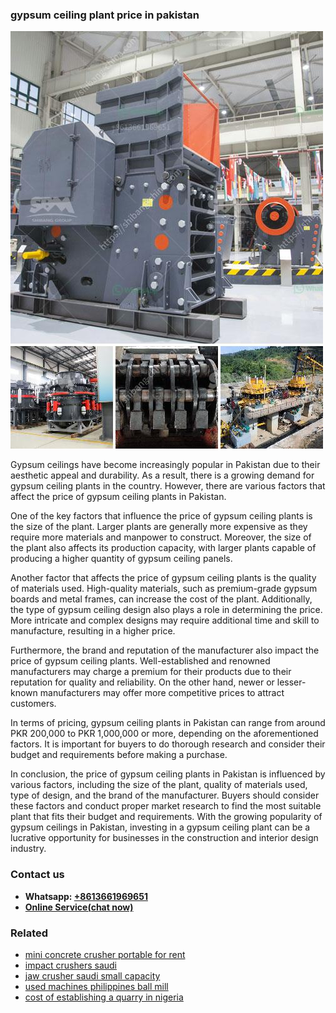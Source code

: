 <h3>gypsum ceiling plant price in pakistan</h3><img src='1708589589.jpg' alt=''><p>Gypsum ceilings have become increasingly popular in Pakistan due to their aesthetic appeal and durability. As a result, there is a growing demand for gypsum ceiling plants in the country. However, there are various factors that affect the price of gypsum ceiling plants in Pakistan.</p><p>One of the key factors that influence the price of gypsum ceiling plants is the size of the plant. Larger plants are generally more expensive as they require more materials and manpower to construct. Moreover, the size of the plant also affects its production capacity, with larger plants capable of producing a higher quantity of gypsum ceiling panels.</p><p>Another factor that affects the price of gypsum ceiling plants is the quality of materials used. High-quality materials, such as premium-grade gypsum boards and metal frames, can increase the cost of the plant. Additionally, the type of gypsum ceiling design also plays a role in determining the price. More intricate and complex designs may require additional time and skill to manufacture, resulting in a higher price.</p><p>Furthermore, the brand and reputation of the manufacturer also impact the price of gypsum ceiling plants. Well-established and renowned manufacturers may charge a premium for their products due to their reputation for quality and reliability. On the other hand, newer or lesser-known manufacturers may offer more competitive prices to attract customers.</p><p>In terms of pricing, gypsum ceiling plants in Pakistan can range from around PKR 200,000 to PKR 1,000,000 or more, depending on the aforementioned factors. It is important for buyers to do thorough research and consider their budget and requirements before making a purchase.</p><p>In conclusion, the price of gypsum ceiling plants in Pakistan is influenced by various factors, including the size of the plant, quality of materials used, type of design, and the brand of the manufacturer. Buyers should consider these factors and conduct proper market research to find the most suitable plant that fits their budget and requirements. With the growing popularity of gypsum ceilings in Pakistan, investing in a gypsum ceiling plant can be a lucrative opportunity for businesses in the construction and interior design industry.</p><h3>Contact us</h3><ul><li><strong>Whatsapp:&nbsp;<a href="https://wa.me/8613661969651">+8613661969651</a></strong></li><li><a href="https://swt.shibang-china.com/?git&amp;zhl&amp;gypsum ceiling plant price in pakistan"><strong>Online Service(chat now)</strong></a></li></ul><h3>Related</h3><ul><li><a href='mini concrete crusher portable for rent.md'>mini concrete crusher portable for rent</a></li><li><a href='impact crushers saudi.md'>impact crushers saudi</a></li><li><a href='jaw crusher saudi small capacity.md'>jaw crusher saudi small capacity</a></li><li><a href='used machines philippines ball mill.md'>used machines philippines ball mill</a></li><li><a href='cost of establishing a quarry in nigeria.md'>cost of establishing a quarry in nigeria</a></li></ul>